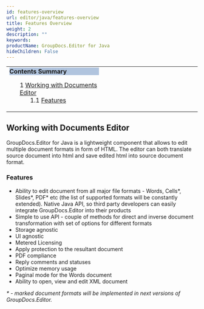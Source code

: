 ```yaml
---
id: features-overview
url: editor/java/features-overview
title: Features Overview
weight: 2
description: ""
keywords: 
productName: GroupDocs.Editor for Java
hideChildren: False
---
```

<table class="sectionMacro" border="0" cellpadding="5" cellspacing="0" width="100%"><tbody><tr><td valign="top" width="50%"><div class="panel" style="border-top-width: 1px; border-right-width: 1px; border-bottom-width: 1px; border-left-width: 1px;"><div class="panelHeader" style="border-bottom-width: 1px; background-color: rgb(176, 196, 222);"><b>Contents Summary</b></div><div class="panelContent"><style type="text/css">div.rbtoc1590607260521 { padding-top: 0px; padding-right: 0px; padding-bottom: 0px; padding-left: 0px; }div.rbtoc1590607260521 ul { list-style-type: none; list-style-image: none; margin-left: 0px; }div.rbtoc1590607260521 li { margin-left: 0px; padding-left: 0px; }</style><div class="toc rbtoc1590607260521"><ul class="toc-indentation"><li><span class="TOCOutline">1</span> <a href="#FeaturesOverview-WorkingwithDocumentsEditor">Working with Documents Editor</a><ul class="toc-indentation"><li><span class="TOCOutline">1.1</span> <a href="#FeaturesOverview-Features">Features</a></li></ul></li></ul></div></div></div></td><td valign="top">&nbsp;</td></tr></tbody></table>

## Working with Documents Editor

GroupDocs.Editor for Java is a lightweight component that allows to edit multiple document formats in form of HTML. The editor can both translate source document into html and save edited html into source document format.

### Features

*   Ability to edit document from all major file formats - Words, Cells\*, Slides\*, PDF\* etc (the list of supported formats will be constantly extended). Native Java API, so third party developers can easily integrate GroupDocs.Editor into their products
*   Simple to use API - couple of methods for direct and inverse document transformation with set of options for different formats
*   Storage agnostic
*   UI agnostic
*   Metered Licensing
*   Apply protection to the resultant document
*   PDF compliance
*   Reply comments and statuses
*   Optimize memory usage
*   Paginal mode for the Words document
*   Ability to open, view and edit XML document

*\* - marked document formats will be implemented in next versions of GroupDocs.Editor.*
